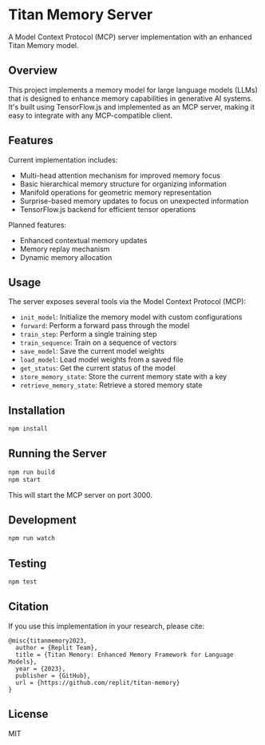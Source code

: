 
# Titan Memory Server

A Model Context Protocol (MCP) server implementation with an enhanced Titan Memory model.

## Overview

This project implements a memory model for large language models (LLMs) that is designed to enhance memory capabilities in generative AI systems. It's built using TensorFlow.js and implemented as an MCP server, making it easy to integrate with any MCP-compatible client.

## Features

Current implementation includes:
- Multi-head attention mechanism for improved memory focus
- Basic hierarchical memory structure for organizing information
- Manifold operations for geometric memory representation
- Surprise-based memory updates to focus on unexpected information
- TensorFlow.js backend for efficient tensor operations

Planned features:
- Enhanced contextual memory updates
- Memory replay mechanism
- Dynamic memory allocation

## Usage

The server exposes several tools via the Model Context Protocol (MCP):

- `init_model`: Initialize the memory model with custom configurations
- `forward`: Perform a forward pass through the model
- `train_step`: Perform a single training step
- `train_sequence`: Train on a sequence of vectors
- `save_model`: Save the current model weights
- `load_model`: Load model weights from a saved file
- `get_status`: Get the current status of the model
- `store_memory_state`: Store the current memory state with a key
- `retrieve_memory_state`: Retrieve a stored memory state

## Installation

```bash
npm install
```

## Running the Server

```bash
npm run build
npm start
```

This will start the MCP server on port 3000.

## Development

```bash
npm run watch
```

## Testing

```bash
npm test
```

## Citation

If you use this implementation in your research, please cite:

```
@misc{titanmemory2023,
  author = {Replit Team},
  title = {Titan Memory: Enhanced Memory Framework for Language Models},
  year = {2023},
  publisher = {GitHub},
  url = {https://github.com/replit/titan-memory}
}
```

## License

MIT
